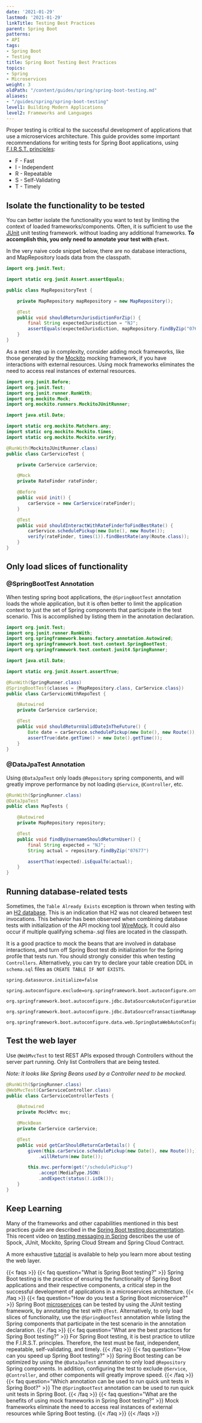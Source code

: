 ```yaml
---
date: '2021-01-29'
lastmod: '2021-01-29'
linkTitle: Testing Best Practices
parent: Spring Boot
patterns:
- API
tags:
- Spring Boot
- Testing
title: Spring Boot Testing Best Practices
topics:
- Spring
- Microservices
weight: 3
oldPath: "/content/guides/spring/spring-boot-testing.md"
aliases:
- "/guides/spring/spring-boot-testing"
level1: Building Modern Applications
level2: Frameworks and Languages
---
```


Proper testing is critical to the successful development of applications that use a microservices architecture. This guide provides some important recommendations for writing tests for Spring Boot applications, using [F.I.R.S.T. principles](https://www.appsdeveloperblog.com/the-first-principle-in-unit-testing/):

* F - Fast
* I - Independent
* R - Repeatable
* S - Self-Validating
* T - Timely

## Isolate the functionality to be tested 
You can better isolate the functionality you want to test by limiting the context of loaded frameworks/components. Often, it is sufficient to use the [JUnit](https://junit.org/) unit testing framework. without loading any additional frameworks.  **To accomplish this, you only need to annotate your test with `@Test`.**

In the very naive code snippet below, there are no database interactions, and MapRepository loads data from the classpath.

```java
import org.junit.Test;

import static org.junit.Assert.assertEquals;

public class MapRepositoryTest {

	private MapRepository mapRepository = new MapRepository();

	@Test
	public void shouldReturnJurisdictionForZip() {
    	final String expectedJurisdiction = "NJ";
    	assertEquals(expectedJurisdiction, mapRepository.findByZip("07677"));
	}
}
```

As a next step up in complexity, consider adding mock frameworks, like those generated by the [Mockito](https://site.mockito.org) mocking framework, if you have interactions with external resources. Using mock frameworks eliminates the need to access real instances of external resources.

```java
import org.junit.Before;
import org.junit.Test;
import org.junit.runner.RunWith;
import org.mockito.Mock;
import org.mockito.runners.MockitoJUnitRunner;

import java.util.Date;

import static org.mockito.Matchers.any;
import static org.mockito.Mockito.times;
import static org.mockito.Mockito.verify;

@RunWith(MockitoJUnitRunner.class)
public class CarServiceTest {

	private CarService carService;

	@Mock
	private RateFinder rateFinder;

	@Before
	public void init() {
    	carService = new CarService(rateFinder);
	}

	@Test
	public void shouldInteractWithRateFinderToFindBestRate() {
    	carService.schedulePickup(new Date(), new Route());
    	verify(rateFinder, times(1)).findBestRate(any(Route.class));
	}
}
```

## Only load slices of functionality 

### @SpringBootTest Annotation
When testing spring boot applications, the `@SpringBootTest` annotation loads the whole application, but it is often better to limit the application context to just the set of Spring components that participate in the test scenario. This is accomplished by listing them in the annotation declaration.

```java
import org.junit.Test;
import org.junit.runner.RunWith;
import org.springframework.beans.factory.annotation.Autowired;
import org.springframework.boot.test.context.SpringBootTest;
import org.springframework.test.context.junit4.SpringRunner;

import java.util.Date;

import static org.junit.Assert.assertTrue;

@RunWith(SpringRunner.class)
@SpringBootTest(classes = {MapRepository.class, CarService.class})
public class CarServiceWithRepoTest {

	@Autowired
	private CarService carService;

	@Test
	public void shouldReturnValidDateInTheFuture() {
    	Date date = carService.schedulePickup(new Date(), new Route());
    	assertTrue(date.getTime() > new Date().getTime());
	}
}
```
### @DataJpaTest Annotation
Using `@DataJpaTest` only loads `@Repository` spring components, and will greatly improve performance by not loading `@Service`, `@Controller`, etc.

```java
@RunWith(SpringRunner.class)
@DataJpaTest
public class MapTests {

	@Autowired
	private MapRepository repository;

	@Test
	public void findByUsernameShouldReturnUser() {
    	final String expected = "NJ";
    	String actual = repository.findByZip("07677")

    	assertThat(expected).isEqualTo(actual);
	}
}
```

## Running database-related tests

Sometimes, the `Table Already Exists` exception is thrown when testing with an [H2 database](http://www.h2database.com/html/main.html). This is an indication that H2 was not cleared between test invocations. This behavior has been observed when combining database tests with initialization of the API mocking tool [WireMock](http://wiremock.org). It could also occur if multiple qualifying schema-.sql files are located in the classpath.

It is a good practice to mock the beans that are involved in database interactions, and turn off Spring Boot test db initialization for the Spring profile that tests run.  You should strongly consider this when testing `Controllers`.  Alternatively, you can try to declare your table creation DDL in `schema.sql` files as `CREATE TABLE IF NOT EXISTS`.

```properties
spring.datasource.initialize=false

spring.autoconfigure.exclude=org.springframework.boot.autoconfigure.orm.jpa.HibernateJpaAutoConfiguration,\
	org.springframework.boot.autoconfigure.jdbc.DataSourceAutoConfiguration,\
	org.springframework.boot.autoconfigure.jdbc.DataSourceTransactionManagerAutoConfiguration,\
	org.springframework.boot.autoconfigure.data.web.SpringDataWebAutoConfiguration

```

## Test the web layer

Use `@WebMvcTest` to test REST APIs exposed through Controllers without the server part running. Only list Controllers that are being tested.

_Note: It looks like Spring Beans used by a Controller need to be mocked._

```java
@RunWith(SpringRunner.class)
@WebMvcTest(CarServiceController.class)
public class CarServiceControllerTests {

	@Autowired
	private MockMvc mvc;

	@MockBean
	private CarService carService;

	@Test
	public void getCarShouldReturnCarDetails() {
    	given(this.carService.schedulePickup(new Date(), new Route());)
        	.willReturn(new Date());

    	this.mvc.perform(get("/schedulePickup")
        	.accept(MediaType.JSON)
        	.andExpect(status().isOk());
	}
}
```

## Keep Learning
Many of the frameworks and other capabilities mentioned in this best practices guide are described in the [Spring Boot testing documentation](https://docs.spring.io/spring-boot/docs/current/reference/html/boot-features-testing.html). This recent video on [testing messaging in Spring](/tv/code/0004/) describes the use of Spock, JUnit, Mockito, Spring Cloud Stream and Spring Cloud Contract.

A more exhaustive [tutorial](https://spring.io/guides/gs/testing-web/) is available to help you learn more about testing the web layer.

{{< faqs >}}
  {{< faq question="What is Spring Boot testing?" >}}
    Spring Boot testing is the practice of ensuring the functionality of Spring Boot applications and their respective components, a critical step in the successful development of applications in a microservices architecture.
  {{< /faq >}}
  {{< faq question="How do you test a Spring Boot microservice?" >}}
    Spring Boot [microservices](https://tanzu.vmware.com/microservices) can be tested by using the JUnit testing framework, by annotating the test with `@Test`. Alternatively, to only load slices of functionality, use the `@SpringBootTest` annotation while listing the Spring components that participate in the test scenario in the annotation declaration.
  {{< /faq >}}
  {{< faq question="What are the best practices for Spring Boot testing?" >}}
    For Spring Boot testing, it is best practice to utilize the F.I.R.S.T. principles. Therefore, the test must be fast, independent, repeatable, self-validating, and timely.
  {{< /faq >}}
  {{< faq question="How can you speed up Spring Boot testing?" >}}
    Spring Boot testing can be optimized by using the `@DataJpaTest` annotation to only load `@Repository` Spring components. In addition, configuring the test to exclude `@Service`, `@Controller`, and other components will greatly improve speed.
  {{< /faq >}}
  {{< faq question="Which annotation can be used to run quick unit tests in Spring Boot?" >}}
    The `@SpringBootTest` annotation can be used to run quick unit tests in Spring Boot.
  {{< /faq >}}
  {{< faq question="What are the benefits of using mock frameworks in Spring Boot testing?" >}}
    Mock frameworks eliminate the need to access real instances of external resources while Spring Boot testing.
  {{< /faq >}}
{{< /faqs >}}